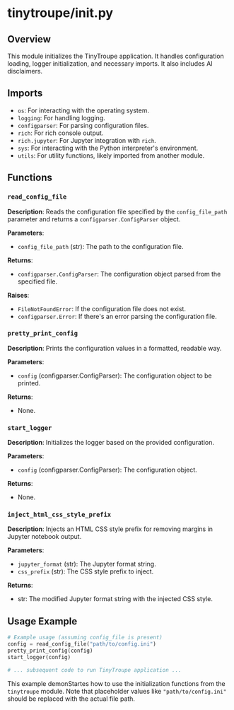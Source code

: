 # tinytroupe/__init__.py

## Overview

This module initializes the TinyTroupe application. It handles configuration loading, logger initialization, and necessary imports. It also includes AI disclaimers.


## Imports

- `os`: For interacting with the operating system.
- `logging`: For handling logging.
- `configparser`: For parsing configuration files.
- `rich`: For rich console output.
- `rich.jupyter`: For Jupyter integration with `rich`.
- `sys`: For interacting with the Python interpreter's environment.
- `utils`: For utility functions, likely imported from another module.


## Functions

### `read_config_file`

**Description**: Reads the configuration file specified by the `config_file_path` parameter and returns a `configparser.ConfigParser` object.

**Parameters**:
- `config_file_path` (str): The path to the configuration file.

**Returns**:
- `configparser.ConfigParser`: The configuration object parsed from the specified file.

**Raises**:
- `FileNotFoundError`: If the configuration file does not exist.
- `configparser.Error`: If there's an error parsing the configuration file.


### `pretty_print_config`

**Description**: Prints the configuration values in a formatted, readable way.

**Parameters**:
- `config` (configparser.ConfigParser): The configuration object to be printed.

**Returns**:
- None.


### `start_logger`

**Description**: Initializes the logger based on the provided configuration.

**Parameters**:
- `config` (configparser.ConfigParser): The configuration object.


**Returns**:
- None.



### `inject_html_css_style_prefix`

**Description**: Injects an HTML CSS style prefix for removing margins in Jupyter notebook output.

**Parameters**:
- `jupyter_format` (str): The Jupyter format string.
- `css_prefix` (str): The CSS style prefix to inject.

**Returns**:
- str: The modified Jupyter format string with the injected CSS style.



## Usage Example


```python
# Example usage (assuming config_file is present)
config = read_config_file("path/to/config.ini")
pretty_print_config(config)
start_logger(config)

# ... subsequent code to run TinyTroupe application ...
```


This example demonStartes how to use the initialization functions from the `tinytroupe` module. Note that placeholder values like `"path/to/config.ini"` should be replaced with the actual file path.